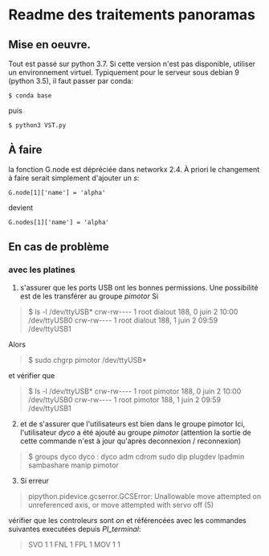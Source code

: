 # Readme des traitements panoramas

## Mise en oeuvre.

Tout est passé sur python 3.7. Si cette version n'est pas disponible, utiliser un environnement virtuel. Typiquement pour le serveur sous debian 9 (python 3.5), il faut passer par conda:

```
$ conda base
```

puis 

```
$ python3 VST.py
```

## À faire
la fonction G.node est dépréciée dans networkx 2.4. À priori le changement à faire serait simplement d'ajouter un *s*:
```
G.node[1]['name'] = 'alpha'
```
devient
```
G.nodes[1]['name'] = 'alpha'
```

## En cas de problème 

### avec les platines
1. s'assurer que les ports USB ont les bonnes permissions. Une possibilité est de les transférer au groupe *pimotor*
Si 
>$ ls -l /dev/ttyUSB*
crw-rw---- 1 root dialout 188, 0 juin   2 10:00 /dev/ttyUSB0
crw-rw---- 1 root dialout 188, 1 juin   2 09:59 /dev/ttyUSB1

Alors
>$ sudo chgrp pimotor /dev/ttyUSB*

et vérifier que 
>$ ls -l /dev/ttyUSB*
crw-rw---- 1 root pimotor 188, 0 juin   2 10:00 /dev/ttyUSB0
crw-rw---- 1 root pimotor 188, 1 juin   2 09:59 /dev/ttyUSB1 

2. et de s'assurer que l'utilisateurs est bien dans le groupe pimotor
Ici, l'utilisateur *dyco* a été ajouté au groupe *pimotor* (attention la sortie de cette commande n'est à jour qu'après deconnexion / reconnexion)
> $ groups dyco
dyco : dyco adm cdrom sudo dip plugdev lpadmin sambashare manip pimotor 

3. Si erreur 
> pipython.pidevice.gcserror.GCSError: Unallowable move attempted on unreferenced axis, or move attempted with servo off (5)

vérifier que les controleurs sont *on* et référencées avec les commandes suivantes executées depuis *PI_terminal*:
> SVO 1 1
> FNL 1
> FPL 1
> MOV 1 1
 
